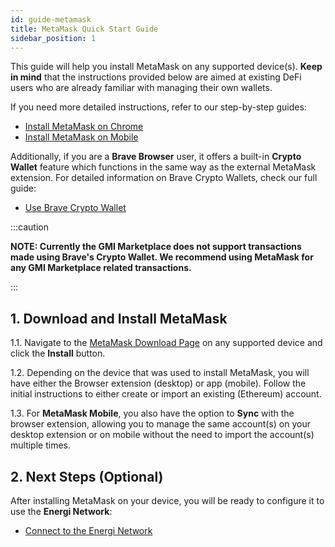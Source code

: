 ```yaml
---
id: guide-metamask
title: MetaMask Quick Start Guide
sidebar_position: 1
---
```


This guide will help you install MetaMask on any supported device(s). **Keep in mind** that the instructions provided below are aimed at existing DeFi users who are already familiar with managing their own wallets.

If you need more detailed instructions, refer to our step-by-step guides:

* [Install MetaMask on Chrome](https://wiki.energi.world/guides/Getting-Started-with-MetaMask-on-Chrome)
* [Install MetaMask on Mobile](https://wiki.energi.world/guides/getting-started-metamask-mobile)

Additionally, if you are a **Brave Browser** user, it offers a built-in **Crypto Wallet** feature which functions in the same way as the external MetaMask extension. For detailed information on Brave Crypto Wallets, check our full guide:

* [Use Brave Crypto Wallet](https://wiki.energi.world/guides/getting-started-brave-crypto-wallet)

:::caution

**NOTE: Currently the GMI Marketplace does not support transactions made using Brave's Crypto Wallet. We recommend using MetaMask for any GMI Marketplace related transactions.**

:::


## 1. Download and Install MetaMask

1.1. Navigate to the [MetaMask Download Page](https://metamask.io/download) on any supported device and click the **Install** button.

1.2. Depending on the device that was used to install MetaMask, you will have either the Browser extension (desktop) or app (mobile). Follow the initial instructions to either create or import an existing (Ethereum) account.

1.3. For **MetaMask Mobile**, you also have the option to **Sync** with the browser extension, allowing you to manage the same account(s) on your desktop extension or on mobile without the need to import the account(s) multiple times.


## 2. Next Steps (Optional)

After installing MetaMask on your device, you will be ready to configure it to use the **Energi Network**:

* [Connect to the Energi Network](https://wiki.energi.world/guides/connect-energi-network)
